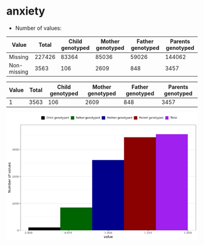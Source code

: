 # anxiety
- Number of values:

| Value | Total | Child genotyped | Mother genotyped | Father genotyped | Parents genotyped |
| ----- | ----- | --------------- | ---------------- | ---------------- |---------------- |
| Missing | 227426 | 83364 | 85036 | 59026 | 144062 |
| Non-missing | 3563 | 106 | 2609 | 848 | 3457 |

| Value | Total | Child genotyped | Mother genotyped | Father genotyped | Parents genotyped |
| ----- | ----- | --------------- | ---------------- | ---------------- |---------------- |
| 1 | 3563 | 106 | 2609 | 848 | 3457 |



![](anxiety_n.png)



